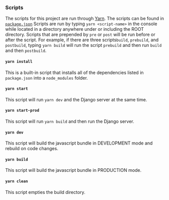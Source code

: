 ### Scripts

The scripts for this project are run through [Yarn](https://yarnpkg.com/en/).
The scripts can be found in [`package.json`](https://github.com/cipriane/OneRegistrationOff/blob/master/package.json)
Scripts are run by typing `yarn <script-name>` in the console while located in a directory anywhere under or including the ROOT directory.
Scripts that are prepended by `pre` or `post` will be run before or after the script.
For example, if there are three scripts`build`, `prebuild`, and `postbuild`,
typing `yarn build` will run the script `prebuild` and then run `build` and then `postbuild`.

#### `yarn install`
This is a built-in script that installs all of the dependencies listed in `package.json` into a `node_modules` folder.  

#### `yarn start`
This script will run `yarn dev` and the Django server at the same time.  

#### `yarn start-prod`
This script will run `yarn build` and then run the Django server.  

#### `yarn dev`
This script will build the javascript bundle in DEVELOPMENT mode and rebuild on code changes.  

#### `yarn build`
This script will build the javascript bundle in PRODUCTION mode.  

#### `yarn clean`
This script empties the build directory.  

